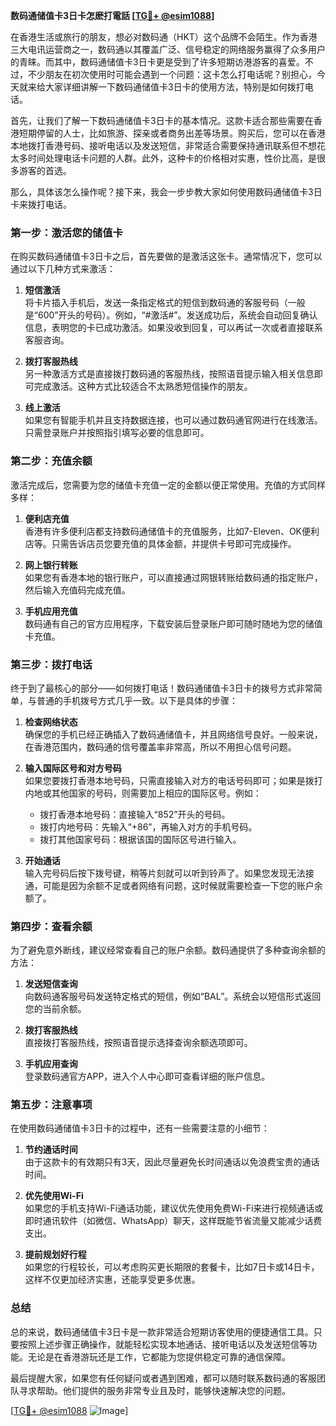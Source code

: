 **数码通储值卡3日卡怎麽打電話 [[TG💪+ @esim1088](https://t.me/s/esim1088)]**

在香港生活或旅行的朋友，想必对数码通（HKT）这个品牌不会陌生。作为香港三大电讯运营商之一，数码通以其覆盖广泛、信号稳定的网络服务赢得了众多用户的青睐。而其中，数码通储值卡3日卡更是受到了许多短期访港游客的喜爱。不过，不少朋友在初次使用时可能会遇到一个问题：这卡怎么打电话呢？别担心，今天就来给大家详细讲解一下数码通储值卡3日卡的使用方法，特别是如何拨打电话。

首先，让我们了解一下数码通储值卡3日卡的基本情况。这款卡适合那些需要在香港短期停留的人士，比如旅游、探亲或者商务出差等场景。购买后，您可以在香港本地拨打香港号码、接听电话以及发送短信，非常适合需要保持通讯联系但不想花太多时间处理电话卡问题的人群。此外，这种卡的价格相对实惠，性价比高，是很多游客的首选。

那么，具体该怎么操作呢？接下来，我会一步步教大家如何使用数码通储值卡3日卡来拨打电话。

### **第一步：激活您的储值卡**

在购买数码通储值卡3日卡之后，首先要做的是激活这张卡。通常情况下，您可以通过以下几种方式来激活：

1. **短信激活**  
   将卡片插入手机后，发送一条指定格式的短信到数码通的客服号码（一般是“600”开头的号码）。例如，“#激活#”。发送成功后，系统会自动回复确认信息，表明您的卡已成功激活。如果没收到回复，可以再试一次或者直接联系客服咨询。

2. **拨打客服热线**  
   另一种激活方式是直接拨打数码通的客服热线，按照语音提示输入相关信息即可完成激活。这种方式比较适合不太熟悉短信操作的朋友。

3. **线上激活**  
   如果您有智能手机并且支持数据连接，也可以通过数码通官网进行在线激活。只需登录账户并按照指引填写必要的信息即可。

### **第二步：充值余额**

激活完成后，您需要为您的储值卡充值一定的金额以便正常使用。充值的方式同样多样：

1. **便利店充值**  
   香港有许多便利店都支持数码通储值卡的充值服务，比如7-Eleven、OK便利店等。只需告诉店员您要充值的具体金额，并提供卡号即可完成操作。

2. **网上银行转账**  
   如果您有香港本地的银行账户，可以直接通过网银转账给数码通的指定账户，然后输入充值码完成充值。

3. **手机应用充值**  
   数码通有自己的官方应用程序，下载安装后登录账户即可随时随地为您的储值卡充值。

### **第三步：拨打电话**

终于到了最核心的部分——如何拨打电话！数码通储值卡3日卡的拨号方式非常简单，与普通的手机拨号方式几乎一致。以下是具体的步骤：

1. **检查网络状态**  
   确保您的手机已经正确插入了数码通储值卡，并且网络信号良好。一般来说，在香港范围内，数码通的信号覆盖率非常高，所以不用担心信号问题。

2. **输入国际区号和对方号码**  
   如果您要拨打香港本地号码，只需直接输入对方的电话号码即可；如果是拨打内地或其他国家的号码，则需要加上相应的国际区号。例如：
   - 拨打香港本地号码：直接输入“852”开头的号码。
   - 拨打内地号码：先输入“+86”，再输入对方的手机号码。
   - 拨打其他国家号码：根据该国的国际区号进行输入。

3. **开始通话**  
   输入完号码后按下拨号键，稍等片刻就可以听到铃声了。如果您发现无法接通，可能是因为余额不足或者网络有问题，这时候就需要检查一下您的账户余额了。

### **第四步：查看余额**

为了避免意外断线，建议经常查看自己的账户余额。数码通提供了多种查询余额的方法：

1. **发送短信查询**  
   向数码通客服号码发送特定格式的短信，例如“BAL”。系统会以短信形式返回您的当前余额。

2. **拨打客服热线**  
   直接拨打客服热线，按照语音提示选择查询余额选项即可。

3. **手机应用查询**  
   登录数码通官方APP，进入个人中心即可查看详细的账户信息。

### **第五步：注意事项**

在使用数码通储值卡3日卡的过程中，还有一些需要注意的小细节：

1. **节约通话时间**  
   由于这款卡的有效期只有3天，因此尽量避免长时间通话以免浪费宝贵的通话时间。

2. **优先使用Wi-Fi**  
   如果您的手机支持Wi-Fi通话功能，建议优先使用免费Wi-Fi来进行视频通话或即时通讯软件（如微信、WhatsApp）聊天，这样既能节省流量又能减少话费支出。

3. **提前规划好行程**  
   如果您的行程较长，可以考虑购买更长期限的套餐卡，比如7日卡或14日卡，这样不仅更加经济实惠，还能享受更多优惠。

### **总结**

总的来说，数码通储值卡3日卡是一款非常适合短期访客使用的便捷通信工具。只要按照上述步骤正确操作，就能轻松实现本地通话、接听电话以及发送短信等功能。无论是在香港游玩还是工作，它都能为您提供稳定可靠的通信保障。

最后提醒大家，如果您有任何疑问或者遇到困难，都可以随时联系数码通的客服团队寻求帮助。他们提供的服务非常专业且及时，能够快速解决您的问题。

[[TG💪+ @esim1088](https://t.me/s/esim1088) ![Image](https://i.postimg.cc/4NQfJmqS/Snipaste-2025-05-13-00-14-12.png)]